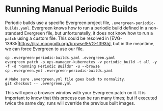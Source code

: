 # Running Manual Periodic Builds

Periodic builds use a specific Evergreen project file,
`.evergreen-periodic-builds.yaml`. Evergreen knows how to run a periodic build
defined in a non-standard Evergreen file, but unfortunatelly, it does not know
how to run a `patch` using a custom file. This could be resolved in
[EVG-13935|https://jira.mongodb.org/browse/EVG-13935], but in the meantime, we
can force Evergreen to use our file.

```
cp .evergreen-periodic-builds.yaml .evergreen.yaml
evergreen patch -p ops-manager-kubernetes -v periodic_build -t all -y -f -d "Running Periodic Builds" -u --browse
cp .evergreen.yml .evergreen-periodic-builds.yaml

# Make sure .evergreen.yml file goes back to normality.
git checkout -- .evergreen.yml
```

This will open a browser window with your Evergreen patch on it. It is important
to know that this process can be run many times; but if executed twice the same
day, runs will override the previous built images.
